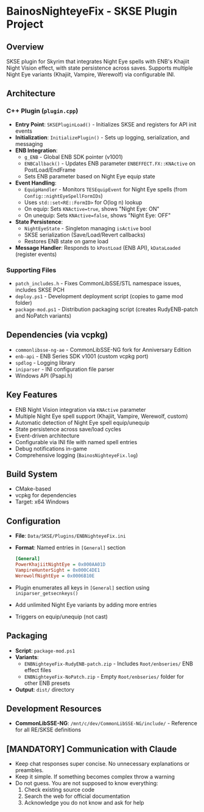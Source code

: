 # BainosNighteyeFix - SKSE Plugin Project

## Overview

SKSE plugin for Skyrim that integrates Night Eye spells with ENB's Khajiit Night Vision effect, with state persistence across saves. Supports multiple Night Eye variants (Khajiit, Vampire, Werewolf) via configurable INI.

## Architecture

### C++ Plugin (`plugin.cpp`)

- **Entry Point**: `SKSEPluginLoad()` - Initializes SKSE and registers for API init events
- **Initialization**: `InitializePlugin()` - Sets up logging, serialization, and messaging
- **ENB Integration**:
  - `g_ENB` - Global ENB SDK pointer (v1001)
  - `ENBCallback()` - Updates ENB parameter `ENBEFFECT.FX::KNActive` on PostLoad/EndFrame
  - Sets ENB parameter based on Night Eye equip state
- **Event Handling**:
  - `EquipHandler` - Monitors `TESEquipEvent` for Night Eye spells (from `Config::nightEyeSpellFormIDs`)
  - Uses `std::set<RE::FormID>` for O(log n) lookup
  - On equip: Sets `KNActive=true`, shows "Night Eye: ON"
  - On unequip: Sets `KNActive=false`, shows "Night Eye: OFF"
- **State Persistence**:
  - `NightEyeState` - Singleton managing `isActive` bool
  - SKSE serialization (Save/Load/Revert callbacks)
  - Restores ENB state on game load
- **Message Handler**: Responds to `kPostLoad` (ENB API), `kDataLoaded` (register events)

### Supporting Files

- `patch_includes.h` - Fixes CommonLibSSE/STL namespace issues, includes SKSE PCH
- `deploy.ps1` - Development deployment script (copies to game mod folder)
- `package-mod.ps1` - Distribution packaging script (creates RudyENB-patch and NoPatch variants)

## Dependencies (via vcpkg)

- `commonlibsse-ng-ae` - CommonLibSSE-NG fork for Anniversary Edition
- `enb-api` - ENB Series SDK v1001 (custom vcpkg port)
- `spdlog` - Logging library
- `iniparser` - INI configuration file parser
- Windows API (Psapi.h)

## Key Features

- ENB Night Vision integration via `KNActive` parameter
- Multiple Night Eye spell support (Khajiit, Vampire, Werewolf, custom)
- Automatic detection of Night Eye spell equip/unequip
- State persistence across save/load cycles
- Event-driven architecture
- Configurable via INI file with named spell entries
- Debug notifications in-game
- Comprehensive logging (`BainosNighteyeFix.log`)

## Build System

- CMake-based
- vcpkg for dependencies
- Target: x64 Windows

## Configuration

- **File**: `Data/SKSE/Plugins/ENBNighteyeFix.ini`
- **Format**: Named entries in `[General]` section

  ```ini
  [General]
  PowerKhajiitNightEye = 0x000AA01D
  VampireHunterSight = 0x000C4DE1
  WerewolfNightEye = 0x0006B10E
  ```

- Plugin enumerates all keys in `[General]` section using `iniparser_getsecnkeys()`
- Add unlimited Night Eye variants by adding more entries
- Triggers on equip/unequip (not cast)

## Packaging

- **Script**: `package-mod.ps1`
- **Variants**:
  - `ENBNighteyeFix-RudyENB-patch.zip` - Includes `Root/enbseries/` ENB effect files
  - `ENBNighteyeFix-NoPatch.zip` - Empty `Root/enbseries/` folder for other ENB presets
- **Output**: `dist/` directory

## Development Resources

- **CommonLibSSE-NG**: `/mnt/c/dev/CommonLibSSE-NG/include/` - Reference for all RE/SKSE definitions

## [**MANDATORY**] Communication with Claude

- Keep chat responses super concise. No unnecessary explanations or preambles.
- Keep it simple. If something becomes complex throw a warning
- Do not guess. You are not supposed to know everything:
  1. Check existing source code
  2. Search the web for official documentation
  3. Acknowledge you do not know and ask for help
